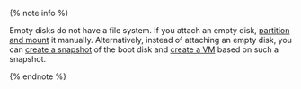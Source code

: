 {% note info %}

Empty disks do not have a file system. If you attach an empty disk, [partition and mount](../operations/vm-control/vm-attach-disk.md#mount) it manually. Alternatively, instead of attaching an empty disk, you can [create a snapshot](../operations/disk-control/create-snapshot.md) of the boot disk and [create a VM](../operations/vm-create/create-from-snapshots.md) based on such a snapshot.

{% endnote %}
